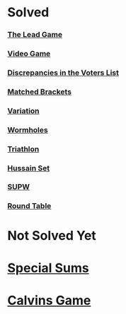 # Solved

### [The Lead Game](https://www.codechef.com/problems/TLG)

### [Video Game](https://www.codechef.com/ZCOPRAC/problems/ZCO14001/)

### [Discrepancies in the Voters List](https://www.codechef.com/problems/VOTERS)

### [Matched Brackets](https://www.codechef.com/ZCOPRAC/problems/ZCO12001)

### [Variation](https://www.codechef.com/ZCOPRAC/problems/ZCO15002)

### [Wormholes](https://www.codechef.com/ZCOPRAC/problems/ZCO12002)

### [Triathlon](https://www.codechef.com/INOIPRAC/problems/INOI1201)

### [Hussain Set](https://www.codechef.com/problems/COOK82C)

### [SUPW](https://www.codechef.com/ZCOPRAC/problems/ZCO14002)

### [Round Table](https://www.codechef.com/ZCOPRAC/problems/ZCO12004)

# Not Solved Yet

# [Special Sums](https://www.codechef.com/INOIPRAC/problems/INOI1501)

# [Calvins Game](https://www.codechef.com/INOIPRAC/problems/INOI1301)
